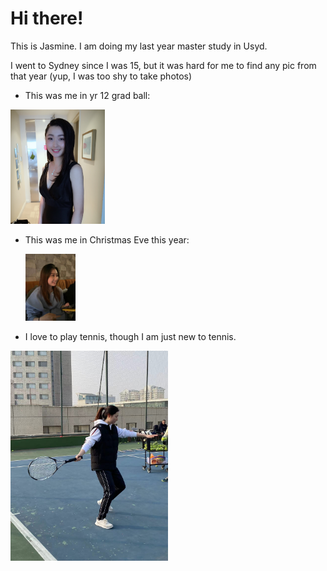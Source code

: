 # Hi there!

This is Jasmine. I am doing my last year master study in Usyd.

I went to Sydney since I was 15, but it was hard for me to find any pic from that year (yup, I was too shy to take photos)

- This was me in yr 12 grad ball:

<img src="assets/year 12 grad ball.jpg" alt="grad ball" width="30%" />

- This was me in Christmas Eve this year:

  <img src="assets/christmas.jpeg" alt="eve" width="80" />

- I love to play tennis, though I am just new to tennis.

<img src="assets/tennis.jpeg" alt="tennis" width="50%" />

